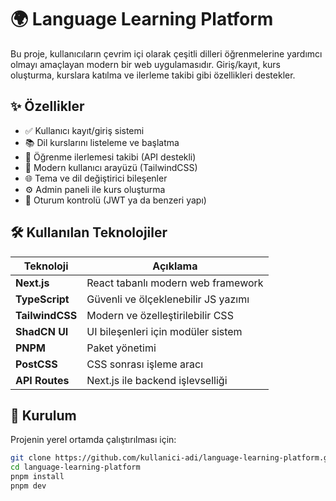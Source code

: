# 🌍 Language Learning Platform

Bu proje, kullanıcıların çevrim içi olarak çeşitli dilleri öğrenmelerine yardımcı olmayı amaçlayan modern bir web uygulamasıdır. Giriş/kayıt, kurs oluşturma, kurslara katılma ve ilerleme takibi gibi özellikleri destekler.

## ✨ Özellikler

- ✅ Kullanıcı kayıt/giriş sistemi
- 📚 Dil kurslarını listeleme ve başlatma
- 🧠 Öğrenme ilerlemesi takibi (API destekli)
- 🎨 Modern kullanıcı arayüzü (TailwindCSS)
- 🌐 Tema ve dil değiştirici bileşenler
- ⚙️ Admin paneli ile kurs oluşturma
- 🔐 Oturum kontrolü (JWT ya da benzeri yapı)

## 🛠️ Kullanılan Teknolojiler

| Teknoloji      | Açıklama |
|----------------|----------|
| **Next.js**    | React tabanlı modern web framework |
| **TypeScript** | Güvenli ve ölçeklenebilir JS yazımı |
| **TailwindCSS**| Modern ve özelleştirilebilir CSS |
| **ShadCN UI**  | UI bileşenleri için modüler sistem |
| **PNPM**       | Paket yönetimi |
| **PostCSS**    | CSS sonrası işleme aracı |
| **API Routes** | Next.js ile backend işlevselliği |

## 🧾 Kurulum

Projenin yerel ortamda çalıştırılması için:

```bash
git clone https://github.com/kullanici-adi/language-learning-platform.git
cd language-learning-platform
pnpm install
pnpm dev

